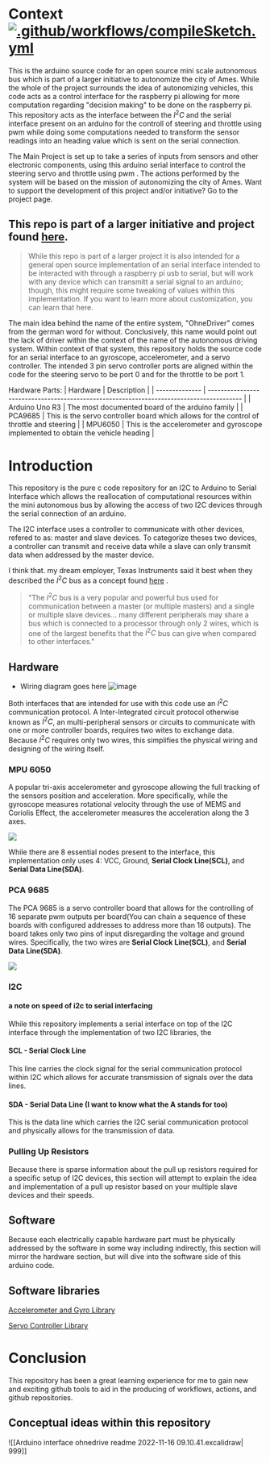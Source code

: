 
# Context [![.github/workflows/compileSketch.yml](https://github.com/conneroisu/ArduinoVehicleController/actions/workflows/compileSketch.yml/badge.svg?event=push)](https://github.com/conneroisu/ArduinoVehicleController/actions/workflows/compileSketch.yml)
This is the arduino source code for an open source mini scale autonomous bus which is part of a larger initiative to autonomize the city of Ames. While the whole of the project surrounds the idea of autonomizing vehicles, this code acts as a control interface for the raspberry pi allowing for more computation regarding "decision making" to be done  on the raspberry pi. This repository acts as the interface between the $I^{2}C$ and the serial interface present on an arduino for the controll of steering and throttle using pwm while doing some computations needed to transform the sensor readings into an heading value which is sent on the serial connection.


The Main Project is set up to take a series of inputs from sensors and other electronic components, using this arduino serial interface to control the steering servo and throttle using pwm . The actions performed by the system will be based on the mission of autonomizing the city of Ames. Want to support the development of this project and/or initiative? Go to the project page. 

## This repo is part of a larger initiative and project found [here](https://github.com/conneroisu/OhneDriver-RPI).  

> While this repo is part of a larger project it is also intended for a general open source implementation of an serial interface intended to be interacted with through a raspberry pi usb to serial, but will work with any device which can transmitt a serial signal to an arduino; though, this might require some tweaking of values within this implementation. If you want to learn more about customization, you can learn that here.


The main idea behind the name of the entire system, "OhneDriver" comes from the german word for without. Conclusively, this name would point out the lack of driver within the context of the name of the autonomous driving system. Within context of that system, this repository holds the source code for an serial interface to an gyroscope, accelerometer, and a servo controller. The intended 3 pin servo controller ports are aligned within the code for the steering servo to be port 0 and for the throttle to be port 1.


Hardware Parts: 
| Hardware       | Description                                                                              |
| -------------- | ---------------------------------------------------------------------------------------- |
| Arduino Uno R3 | The most documented board of the arduino family                                          |
| PCA9685        | This is the servo controller board which allows for the control of throttle and steering |
| MPU6050        | This is the accelerometer and gyroscope implemented to obtain the vehicle heading        | 

# Introduction 
This repository is the pure c code repository for an I2C to Arduino to Serial Interface which allows the reallocation of computational resources within the mini autonomous bus by allowing the access of two I2C devices through the serial connection of an arduino. 

The I2C interface uses a controller to communicate with other devices, refered to as: master and slave devices. To categorize theses two devices, a controller can transmit and receive data while a slave can only transmit data when addressed by the master device.

I think that. my dream employer, Texas Instruments said it best when they described the $I^{2}C$ bus as a concept found [here](https://www.ti.com/lit/an/slva704/slva704.pdf?ts=1668582199846&ref_url=https%253A%252F%252Fwww.google.com%252F) .

> "The $I^{2}C$ bus is a very popular and powerful bus used for communication between a master (or multiple masters) and a single or multiple slave devices... many different peripherals may share a bus which is connected to a processor through only 2 wires, which is one of the largest benefits that the $I^{2}C$ bus can give when compared to other interfaces."

## Hardware
- Wiring diagram goes here
![image](https://user-images.githubusercontent.com/88785126/203611756-17ed7575-89bb-40d6-8eaf-db1b79a4eb3f.png)


Both interfaces that are intended for use with this code use an $I^{2}C$ communication protocol. A Inter-Integrated circuit protocol otherwise known as $I^{2}C$, an multi-peripheral sensors or circuits to communicate with one or more controller boards, requires two wites to exchange data. Because $I^{2}C$ requires only two wires, this simplifies the physical wiring and designing of the wiring itself. 

### MPU 6050
A popular tri-axis accelerometer and gyroscope allowing the full tracking of the sensors position and acceleration. More specifically,  while the gyroscope measures rotational velocity through the use of MEMS and Coriolis Effect, the accelerometer measures the acceleration along the 3 axes.

![](https://i.imgur.com/qhqgar8.png)

While there are 8 essential nodes present to the interface, this implementation only uses 4: VCC, Ground, **Serial Clock Line(SCL)**, and **Serial Data Line(SDA)**. 
### PCA 9685

The PCA 9685 is a servo controller board that allows for the controlling of 16 separate pwm outputs per board(You can chain a sequence of these boards with configured addresses to address more than 16 outputs). The board takes only two pins of input disregarding the voltage and ground wires. Specifically, the two wires are **Serial Clock Line(SCL)**, and **Serial Data Line(SDA)**. 

![](https://i.imgur.com/vo94msV.png)



### I2C

#### a note on speed of i2c to serial interfacing 
While this repository implements a serial interface on top of the I2C interface through the implementation of two I2C libraries, the 

#### SCL - Serial Clock Line 
This line carries the clock signal for the serial communication protocol within I2C which allows for accurate transmission of signals over the data lines.

#### SDA - Serial Data Line (I want to know what the A stands for too)
This is the data line which carries the I2C serial communication protocol and physically allows for the transmission of data. 

### Pulling Up Resistors 
Because there is sparse information about the pull up resistors required for a specific setup of I2C devices, this section will attempt to explain the idea and implementation of a pull up resistor based on your multiple slave devices and their speeds. 

## Software 
Because each electrically capable hardware part must be physically addressed by the software in some way including indirectly, this section will mirror the hardware section, but will dive into the software side of this arduino code. 

## Software libraries 

[Accelerometer and Gyro Library](https://github.com/adafruit/Adafruit_MPU6050)

[Servo Controller Library](https://github.com/NachtRaveVL/PCA9685-Arduino)
# Conclusion 
This repository has been a great learning experience for me to gain new and exciting github tools to aid in the producing of workflows, actions, and github repositories. 

## Conceptual ideas within this repository 


![[Arduino interface ohnedrive readme 2022-11-16 09.10.41.excalidraw| 999]]
